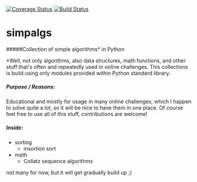 [![Coverage Status](https://coveralls.io/repos/github/Antash696/simpalgs/badge.svg?branch=master)](https://coveralls.io/github/Antash696/simpalgs?branch=master)
[![Build Status](https://travis-ci.org/Antash696/simpalgs.svg?branch=master)](https://travis-ci.org/Antash696/simpalgs)

# simpalgs
#####Collection of simple algorithms* in Python

*Well, not only algorithms, also data structures, math functions, and other stuff that's often and repeatedly used in online challenges.
This collections is build using only modules provided within Python standard library.

##### Purpose / Reasons:
Educational and mostly for usage in many online challenges, which I happen to solve quite a lot, so it will be nice to have them in one place. 
Of course feel free to use all of this stuff, contributions are welcome!

##### Inside:
* sorting
  * insortion sort
* math
  * Collatz sequence algorithms

not many for now, but it will get gradually build up ;)
